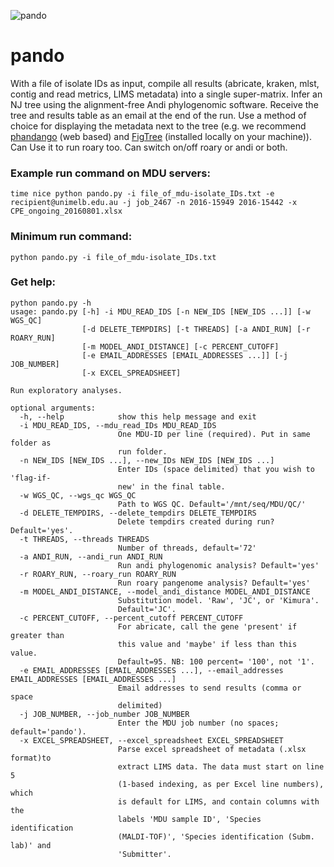 ![pando](http://upliftconnect.com/wp-content/uploads/2016/03/pando-trees-1.jpg)
# pando
With a file of isolate IDs as input, compile all results (abricate, kraken, mlst, contig and read metrics, LIMS metadata) into a single super-matrix.  Infer an NJ tree using the alignment-free Andi phylogenomic software.  Receive the tree and results table as an email at the end of the run.  Use a method of choice for displaying the metadata next to the tree (e.g. we recommend [phandango](https://jameshadfield.github.io/phandango/) (web based) and [FigTree](http://tree.bio.ed.ac.uk/software/figtree/) (installed locally on your machine)).  Can Use it to run roary too.  Can switch on/off roary or andi or both.  

### Example run command on MDU servers:
`time nice python pando.py -i file_of_mdu-isolate_IDs.txt -e recipient@unimelb.edu.au -j job_2467 -n 2016-15949 2016-15442 -x CPE_ongoing_20160801.xlsx`

### Minimum run command:
`python pando.py -i file_of_mdu-isolate_IDs.txt`

### Get help:
```
python pando.py -h
usage: pando.py [-h] -i MDU_READ_IDS [-n NEW_IDS [NEW_IDS ...]] [-w WGS_QC]
                [-d DELETE_TEMPDIRS] [-t THREADS] [-a ANDI_RUN] [-r ROARY_RUN]
                [-m MODEL_ANDI_DISTANCE] [-c PERCENT_CUTOFF]
                [-e EMAIL_ADDRESSES [EMAIL_ADDRESSES ...]] [-j JOB_NUMBER]
                [-x EXCEL_SPREADSHEET]

Run exploratory analyses.

optional arguments:
  -h, --help            show this help message and exit
  -i MDU_READ_IDS, --mdu_read_IDs MDU_READ_IDS
                        One MDU-ID per line (required). Put in same folder as
                        run folder.
  -n NEW_IDS [NEW_IDS ...], --new_IDs NEW_IDS [NEW_IDS ...]
                        Enter IDs (space delimited) that you wish to 'flag-if-
                        new' in the final table.
  -w WGS_QC, --wgs_qc WGS_QC
                        Path to WGS QC. Default='/mnt/seq/MDU/QC/'
  -d DELETE_TEMPDIRS, --delete_tempdirs DELETE_TEMPDIRS
                        Delete tempdirs created during run? Default='yes'.
  -t THREADS, --threads THREADS
                        Number of threads, default='72'
  -a ANDI_RUN, --andi_run ANDI_RUN
                        Run andi phylogenomic analysis? Default='yes'
  -r ROARY_RUN, --roary_run ROARY_RUN
                        Run roary pangenome analysis? Default='yes'
  -m MODEL_ANDI_DISTANCE, --model_andi_distance MODEL_ANDI_DISTANCE
                        Substitution model. 'Raw', 'JC', or 'Kimura'.
                        Default='JC'.
  -c PERCENT_CUTOFF, --percent_cutoff PERCENT_CUTOFF
                        For abricate, call the gene 'present' if greater than
                        this value and 'maybe' if less than this value.
                        Default=95. NB: 100 percent= '100', not '1'.
  -e EMAIL_ADDRESSES [EMAIL_ADDRESSES ...], --email_addresses EMAIL_ADDRESSES [EMAIL_ADDRESSES ...]
                        Email addresses to send results (comma or space
                        delimited)
  -j JOB_NUMBER, --job_number JOB_NUMBER
                        Enter the MDU job number (no spaces; default='pando').
  -x EXCEL_SPREADSHEET, --excel_spreadsheet EXCEL_SPREADSHEET
                        Parse excel spreadsheet of metadata (.xlsx format)to
                        extract LIMS data. The data must start on line 5
                        (1-based indexing, as per Excel line numbers), which
                        is default for LIMS, and contain columns with the
                        labels 'MDU sample ID', 'Species identification
                        (MALDI-TOF)', 'Species identification (Subm. lab)' and
                        'Submitter'.
```

